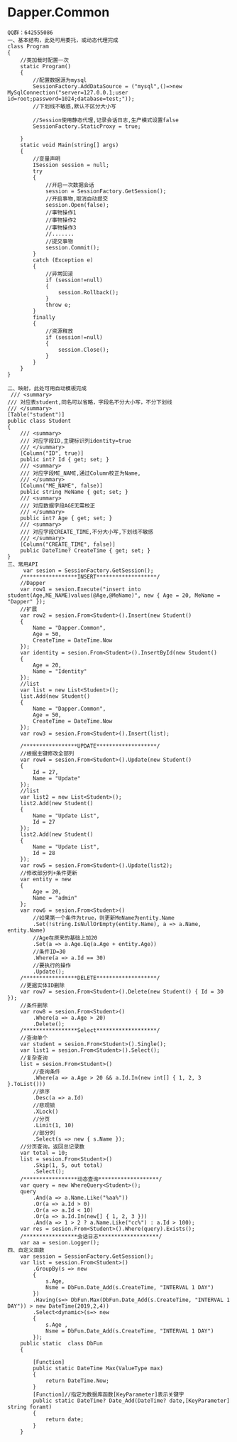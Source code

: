 # Dapper.Common


    QQ群：642555086
    一、基本结构，此处可用委托，或动态代理完成
    class Program
    {
        //类加载时配置一次
        static Program()
        {
            //配置数据源为mysql
            SessionFactory.AddDataSource = ("mysql",()=>new MySqlConnection("server=127.0.0.1;user id=root;password=1024;database=test;"));
            //下划线不敏感,默认不区分大小写
           
            //Session使用静态代理,记录会话日志,生产模式设置false
            SessionFactory.StaticProxy = true;

        }
        static void Main(string[] args)
        {
            //变量声明
            ISession session = null;
            try
            {
                //开启一次数据会话
                session = SessionFactory.GetSession();
                //开启事物,取消自动提交
                session.Open(false);
                //事物操作1
                //事物操作2
                //事物操作3
                //.......
                //提交事物
                session.Commit();
            }
            catch (Exception e)
            {
                //异常回滚
                if (session!=null)
                {
                    session.Rollback();
                }
                throw e;
            }
            finally
            {
                //资源释放
                if (session!=null)
                {
                    session.Close();
                }
            }
        }
    }
    
    二、映射，此处可用自动模板完成
     /// <summary>
    /// 对应表student,同名可以省略，字段名不分大小写，不分下划线
    /// </summary>
    [Table("student")]
    public class Student
    {
        /// <summary>
        /// 对应字段ID,主键标识列identity=true
        /// </summary>
        [Column("ID", true)]
        public int? Id { get; set; }
        /// <summary>
        /// 对应字段ME_NAME,通过Column校正为Name,
        /// </summary>
        [Column("ME_NAME", false)]
        public string MeName { get; set; }
        /// <summary>
        /// 对应数据字段AGE无需校正
        /// </summary>
        public int? Age { get; set; }
        /// <summary>
        /// 对应字段CREATE_TIME,不分大小写,下划线不敏感
        /// </summary>
        [Column("CREATE_TIME", false)]
        public DateTime? CreateTime { get; set; }
    }
    三、常用API
         var sesion = SessionFactory.GetSession();
        /*****************INSERT*******************/
        //Dapper
        var row1 = sesion.Execute("insert into student(Age,ME_NAME)values(@Age,@MeName)", new { Age = 20, MeName = "Dapper" });
        //扩展
        var row2 = sesion.From<Student>().Insert(new Student()
        {
            Name = "Dapper.Common",
            Age = 50,
            CreateTime = DateTime.Now
        });
        var identity = sesion.From<Student>().InsertById(new Student()
        {
            Age = 20,
            Name = "Identity"
        });
        //list
        var list = new List<Student>();
        list.Add(new Student()
        {
            Name = "Dapper.Common",
            Age = 50,
            CreateTime = DateTime.Now
        });
        var row3 = sesion.From<Student>().Insert(list);

        /*****************UPDATE*******************/
        //根据主键修改全部列
        var row4 = sesion.From<Student>().Update(new Student()
        {
            Id = 27,
            Name = "Update"
        });
        //list
        var list2 = new List<Student>();
        list2.Add(new Student()
        {
            Name = "Update List",
            Id = 27
        });
        list2.Add(new Student()
        {
            Name = "Update List",
            Id = 28
        });
        var row5 = sesion.From<Student>().Update(list2);
        //修改部分列+条件更新
        var entity = new
        {
            Age = 20,
            Name = "admin"
        };
        var row6 = sesion.From<Student>()
            //如果第一个条件为true，则更新MeName为entity.Name
            .Set(!string.IsNullOrEmpty(entity.Name), a => a.Name, entity.Name)
            //Age在原来的基础上加20
            .Set(a => a.Age.Eq(a.Age + entity.Age))
            //条件ID=30
            .Where(a => a.Id == 30)
            //要执行的操作
            .Update();
        /*****************DELETE*******************/
        //更据实体ID删除
        var row7 = sesion.From<Student>().Delete(new Student() { Id = 30 });
        //条件删除
        var row8 = sesion.From<Student>()
            .Where(a => a.Age > 20)
            .Delete();
        /*****************Select*******************/
        //查询单个
        var student = sesion.From<Student>().Single();
        var list1 = sesion.From<Student>().Select();
        //复杂查询
        list = sesion.From<Student>()
            //查询条件
            .Where(a => a.Age > 20 && a.Id.In(new int[] { 1, 2, 3 }.ToList()))
            //排序
            .Desc(a => a.Id)
            //悲观锁
            .XLock()
            //分页
            .Limit(1, 10)
            //部分列
            .Select(s => new { s.Name });
        //分页查询，返回总记录数
        var total = 10;
        list = sesion.From<Student>()
            .Skip(1, 5, out total)
            .Select();
        /*****************动态查询*******************/
        var query = new WhereQuery<Student>();
        query
            .And(a => a.Name.Like("%aa%"))
            .Or(a => a.Id > 0)
            .Or(a => a.Id < 10)
            .Or(a => a.Id.In(new[] { 1, 2, 3 }))
            .And(a => 1 > 2 ? a.Name.Like("cc%") : a.Id > 100);
        var res = sesion.From<Student>().Where(query).Exists();
        /*****************会话日志*******************/
        var aa = sesion.Logger();
    四、自定义函数
        var session = SessionFactory.GetSession();
        var list = session.From<Student>()
            .GroupBy(s => new
            {
                s.Age,
                Nsme = DbFun.Date_Add(s.CreateTime, "INTERVAL 1 DAY")
            })
            .Having(s=> DbFun.Max(DbFun.Date_Add(s.CreateTime, "INTERVAL 1 DAY")) > new DateTime(2019,2,4))
            .Select<dynamic>(s=> new
            {
                s.Age ,
                Nsme = DbFun.Date_Add(s.CreateTime, "INTERVAL 1 DAY")
            });
        public static  class DbFun
        {
       
            [Function]
            public static DateTime Max(ValueType max)
            {
                return DateTime.Now;
            }
            [Function]//指定为数据库函数[KeyParameter]表示关键字
            public static DateTime? Date_Add(DateTime? date,[KeyParameter] string foramt)
            {
                return date;
            }
        }
